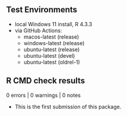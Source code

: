 ## Test Environments

* local Windows 11 install, R 4.3.3
* via GitHub Actions:
  * macos-latest (release)
  * windows-latest (release)
  * ubuntu-latest (release)
  * ubuntu-latest (devel)
  * ubuntu-latest (oldrel-1)

## R CMD check results

0 errors | 0 warnings | 0 notes

* This is the first submission of this package.
